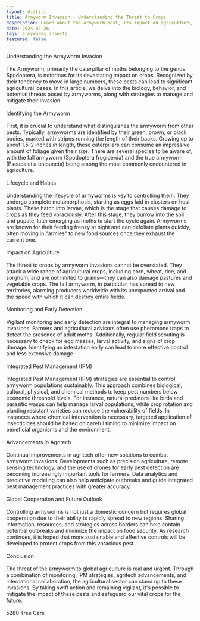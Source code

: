 ```yaml
---
layout: distill
title: Armyworm Invasion - Understanding the Threat to Crops
description: Learn about the armyworm pest, its impact on agriculture, and ways to combat this crop-threatening menace.
date: 2024-02-26
tags: armyworms insects
featured: false
---
```


Understanding the Armyworm Invasion<br /><br />The Armyworm, primarily the caterpillar of moths belonging to the genus Spodoptera, is notorious for its devastating impact on crops. Recognized by their tendency to move in large numbers, these pests can lead to significant agricultural losses. In this article, we delve into the biology, behavior, and potential threats posed by armyworms, along with strategies to manage and mitigate their invasion.<br /><br />Identifying the Armyworm<br /><br />First, it is crucial to understand what distinguishes the armyworm from other pests. Typically, armyworms are identified by their green, brown, or black bodies, marked with stripes running the length of their backs. Growing up to about 1.5-2 inches in length, these caterpillars can consume an impressive amount of foliage given their size. There are several species to be aware of, with the fall armyworm (Spodoptera frugiperda) and the true armyworm (Pseudaletia unipuncta) being among the most commonly encountered in agriculture.<br /><br />Lifecycle and Habits<br /><br />Understanding the lifecycle of armyworms is key to controlling them. They undergo complete metamorphosis, starting as eggs laid in clusters on host plants. These hatch into larvae, which is the stage that causes damage to crops as they feed voraciously. After this stage, they burrow into the soil and pupate, later emerging as moths to start the cycle again. Armyworms are known for their feeding frenzy at night and can defoliate plants quickly, often moving in "armies" to new food sources once they exhaust the current one.<br /><br />Impact on Agriculture<br /><br />The threat to crops by armyworm invasions cannot be overstated. They attack a wide range of agricultural crops, including corn, wheat, rice, and sorghum, and are not limited to grains—they can also damage pastures and vegetable crops. The fall armyworm, in particular, has spread to new territories, alarming producers worldwide with its unexpected arrival and the speed with which it can destroy entire fields.<br /><br />Monitoring and Early Detection<br /><br />Vigilant monitoring and early detection are integral to managing armyworm invasions. Farmers and agricultural advisors often use pheromone traps to detect the presence of adult moths. Additionally, regular field scouting is necessary to check for egg masses, larval activity, and signs of crop damage. Identifying an infestation early can lead to more effective control and less extensive damage.<br /><br />Integrated Pest Management (IPM)<br /><br />Integrated Pest Management (IPM) strategies are essential to control armyworm populations sustainably. This approach combines biological, cultural, physical, and chemical methods to keep pest numbers below economic threshold levels. For instance, natural predators like birds and parasitic wasps can help manage larval populations, while crop rotation and planting resistant varieties can reduce the vulnerability of fields. In instances where chemical intervention is necessary, targeted application of insecticides should be based on careful timing to minimize impact on beneficial organisms and the environment.<br /><br />Advancements in Agritech<br /><br />Continual improvements in agritech offer new solutions to combat armyworm invasions. Developments such as precision agriculture, remote sensing technology, and the use of drones for early pest detection are becoming increasingly important tools for farmers. Data analytics and predictive modeling can also help anticipate outbreaks and guide integrated pest management practices with greater accuracy.<br /><br />Global Cooperation and Future Outlook<br /><br />Controlling armyworms is not just a domestic concern but requires global cooperation due to their ability to rapidly spread to new regions. Sharing information, resources, and strategies across borders can help contain potential outbreaks and minimize the impact on food security. As research continues, it is hoped that more sustainable and effective controls will be developed to protect crops from this voracious pest.<br /><br />Conclusion<br /><br />The threat of the armyworm to global agriculture is real and urgent. Through a combination of monitoring, IPM strategies, agritech advancements, and international collaboration, the agricultural sector can stand up to these invasions. By taking swift action and remaining vigilant, it's possible to mitigate the impact of these pests and safeguard our vital crops for the future.<br /><br />5280 Tree Care

